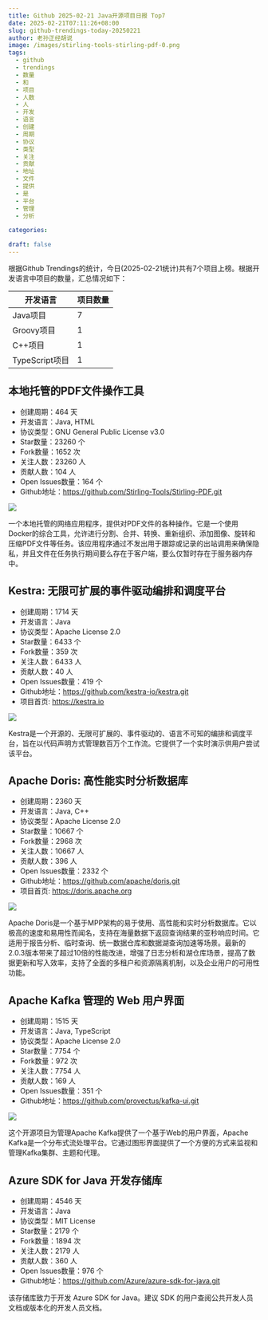 ```yaml
---
title: Github 2025-02-21 Java开源项目日报 Top7
date: 2025-02-21T07:11:26+08:00
slug: github-trendings-today-20250221
author: 老孙正经胡说
image: /images/stirling-tools-stirling-pdf-0.png
tags:
  - github
  - trendings
  - 数量
  - 和
  - 项目
  - 人数
  - 人
  - 开发
  - 语言
  - 创建
  - 周期
  - 协议
  - 类型
  - 关注
  - 贡献
  - 地址
  - 文件
  - 提供
  - 是
  - 平台
  - 管理
  - 分析

categories:

draft: false
---
```



根据Github Trendings的统计，今日(2025-02-21统计)共有7个项目上榜。根据开发语言中项目的数量，汇总情况如下：

| 开发语言 | 项目数量 |
|  ----  | ----  |
| Java项目 | 7 |
| Groovy项目 | 1 |
| C++项目 | 1 |
| TypeScript项目 | 1 |

## 本地托管的PDF文件操作工具

* 创建周期：464 天
* 开发语言：Java, HTML
* 协议类型：GNU General Public License v3.0
* Star数量：23260 个
* Fork数量：1652 次
* 关注人数：23260 人
* 贡献人数：104 人
* Open Issues数量：164 个
* Github地址：https://github.com/Stirling-Tools/Stirling-PDF.git


![](/images/stirling-tools-stirling-pdf-0.png)

一个本地托管的网络应用程序，提供对PDF文件的各种操作。它是一个使用Docker的综合工具，允许进行分割、合并、转换、重新组织、添加图像、旋转和压缩PDF文件等任务。该应用程序通过不发出用于跟踪或记录的出站调用来确保隐私，并且文件在任务执行期间要么存在于客户端，要么仅暂时存在于服务器内存中。

## Kestra: 无限可扩展的事件驱动编排和调度平台

* 创建周期：1714 天
* 开发语言：Java
* 协议类型：Apache License 2.0
* Star数量：6433 个
* Fork数量：359 次
* 关注人数：6433 人
* 贡献人数：40 人
* Open Issues数量：419 个
* Github地址：https://github.com/kestra-io/kestra.git
* 项目首页: https://kestra.io


![](/images/kestra-io-kestra-0.png)

Kestra是一个开源的、无限可扩展的、事件驱动的、语言不可知的编排和调度平台，旨在以代码声明方式管理数百万个工作流。它提供了一个实时演示供用户尝试该平台。

## Apache Doris: 高性能实时分析数据库

* 创建周期：2360 天
* 开发语言：Java, C++
* 协议类型：Apache License 2.0
* Star数量：10667 个
* Fork数量：2968 次
* 关注人数：10667 人
* 贡献人数：396 人
* Open Issues数量：2332 个
* Github地址：https://github.com/apache/doris.git
* 项目首页: https://doris.apache.org


![](/images/apache-doris-0.png)

Apache Doris是一个基于MPP架构的易于使用、高性能和实时分析数据库。它以极高的速度和易用性而闻名，支持在海量数据下返回查询结果的亚秒响应时间。它适用于报告分析、临时查询、统一数据仓库和数据湖查询加速等场景。最新的2.0.3版本带来了超过10倍的性能改进，增强了日志分析和湖仓库场景，提高了数据更新和写入效率，支持了全面的多租户和资源隔离机制，以及企业用户的可用性功能。

## Apache Kafka 管理的 Web 用户界面

* 创建周期：1515 天
* 开发语言：Java, TypeScript
* 协议类型：Apache License 2.0
* Star数量：7754 个
* Fork数量：972 次
* 关注人数：7754 人
* 贡献人数：169 人
* Open Issues数量：351 个
* Github地址：https://github.com/provectus/kafka-ui.git


![](/images/provectus-kafka-ui-0.png)

这个开源项目为管理Apache Kafka提供了一个基于Web的用户界面，Apache Kafka是一个分布式流处理平台。它通过图形界面提供了一个方便的方式来监视和管理Kafka集群、主题和代理。

## Azure SDK for Java 开发存储库

* 创建周期：4546 天
* 开发语言：Java
* 协议类型：MIT License
* Star数量：2179 个
* Fork数量：1894 次
* 关注人数：2179 人
* 贡献人数：360 人
* Open Issues数量：976 个
* Github地址：https://github.com/Azure/azure-sdk-for-java.git


该存储库致力于开发 Azure SDK for Java。建议 SDK 的用户查阅公共开发人员文档或版本化的开发人员文档。

